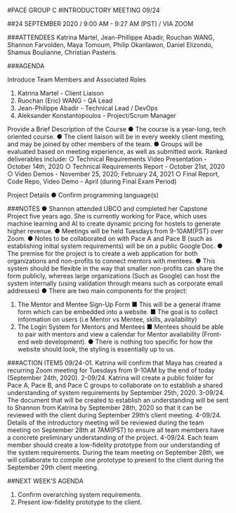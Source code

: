 #PACE GROUP C
#INTRODUCTORY MEETING 09/24

##24 SEPTEMBER 2020 / 9:00 AM - 9:27 AM (PST) / VIA ZOOM

###ATTENDEES
Katrina Martel, Jean-Phillippe Abadir, Rouchan WANG, Shannon Farvolden, Maya Tomoum, Philip Okanlawon, Daniel Elizondo, Shamus Boulianne, Christian Pasteris. 

###AGENDA

Introduce Team Members and Associated Roles
1.	Katrina Martel - Client Liaison 
2.	Ruochan (Eric) WANG - QA Lead
3.	Jean-Philippe Abadir - Technical Lead / DevOps
4.	Aleksander Konstantopoulos - Project/Scrum Manager

Provide a Brief Description of the Course
●	The course is a year-long, tech oriented course. 
●	The client liaison will be in every weekly client meeting, and may be joined by other members of the team.
●	Groups will be evaluated based on meeting experience, as well as submitted work. Ranked deliverables include: 
○	Technical Requirements Video Presentation - October 14th, 2020
○	Technical Requirements Report - October 21st, 2020
○	Video Demos - November 25, 2020; February 24, 2021
○	Final Report, Code Repo, Video Demo - April (during Final Exam Period)

Project Details
●	Confirm programming language(s)


###NOTES
●	Shannon attended UBCO and completed her Capstone Project five years ago. She is currently working for Pace, which uses machine learning and AI to create dynamic pricing for hostels to generate higher revenue. 
●	Meetings will be held Tuesdays from 9-10AM(PST) over Zoom. 
●	Notes to be collaborated on with Pace A and Pace B (such as establishing initial system requirements) will be on a public Google Doc.
●	The premise for the project is to create a web application for both organizations and non-profits to connect mentors with mentees.
●	This system should be flexible in the way that smaller non-profits can share the form publicly, whereas large organizations (Such as Google) can host the system internally (using validation through means such as corporate email addresses)
●	There are two main components for the project:
1)	The Mentor and Mentee Sign-Up Form
■	This will be a general iframe form which can be embedded into a website.
■	The goal is to collect information on users (i.e Mentor vs Mentee, skills, availability)
2)	The Login System for Mentors and Mentees
■	Mentees should be able to pair with mentors and view a calendar for Mentor availability (Front-end web development).
●	There is nothing too specific for how the website should look, the styling is essentially up to us.

###ACTION ITEMS
09/24-01. Katrina will confirm that Maya has created a recurring Zoom meeting for Tuesdays from 9-10AM by the end of today (September 24th, 2020). 
2-09/24. Katrina will create a public folder for Pace A, Pace B, and Pace C groups to collaborate on to establish a shared understanding of system requirements by September 25th, 2020. 
3-09/24. The document that will be created to establish an understanding will be sent to Shannon from Katrina by September 28th, 2020 so that it can be reviewed with the client during September 29th’s client meeting.
4-09/24. Details of the introductory meeting will be reviewed during the team meeting on September 28th at 7AM(PST) to ensure all team members have a concrete preliminary understanding of the project. 
4-09/24. Each team member should create a low-fidelity prototype from our understanding of the system requirements. During the team meeting on September 28th, we will collaborate to compile one prototype to present to the client during the September 29th client meeting. 

##NEXT WEEK’S AGENDA
1)	Confirm overarching system requirements.
2)	Present low-fidelity prototype to the client.
